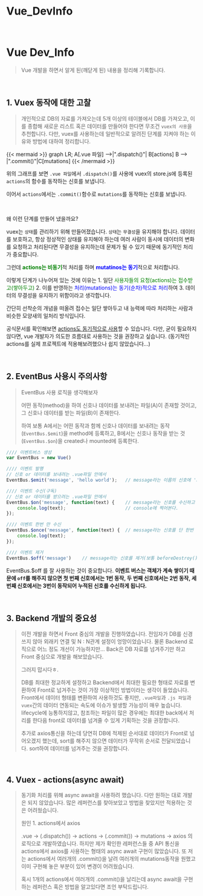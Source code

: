# Vue_DevInfo


​	

# Vue Dev_Info

> Vue 개발을 하면서 알게 된(깨닫게 된) 내용을 정리해 기록합니다. 

​			

## 1. Vuex 동작에 대한 고찰

> 개인적으로 DB의 자료를 가져오는데 5개 이상의 테이블에서 DB를 가져오고, 이를 종합해 새로운 리스트 혹은 데이터를 만들어야 한다면 무조건 `vuex의 사용`을 추천합니다. 
> 다만, vuex를 사용하는데 일반적으로 알려진 단계를 지켜야 하는 이유와 방법에 대하여 정리합니다.

{{< mermaid >}}
graph LR;
    A[.vue 파일] -->|".dispatch()"| B[actions]
    B --> |".commit()"|C[mutations]
{{< /mermaid >}}

위의 그래프를 보면 `.vue 파일`에서 `.dispatch()`를 사용에 vuex의 store.js에 등록된 `actions`의 함수를 동작하는 신호를 보냅니다.

이어서 `actions`에서는 `.commit()`함수로 `mutations`를 동작하는 신호를 보냅니다.

​	

왜 이런 단계를 만들어 냈을까요?

vuex는 `상태`를 관리하기 위해 만들어졌습니다. `상태`는 `무결성`을 유지해야 합니다. 데이터를 보호하고, 항상 정상적인 상태를 유지해야 하는데 여러 사람이 동시에 데이터의 변화를 요청하고 처리된다면 무결성을 유지하는데 문제가 될 수 있기 때문에 동기적인 처리가 중요합니다.

그런데 <span style="color:green"><b>actions는 비동기</b></span>적 처리를 하며 <span style="color:blue"><b>mutatinos는 동기</b></span>적으로 처리합니다.

이렇게 단계가 나누어져 있는 것에 이유는 1. 일단  <span style="color:green">사용자들의 요청(actions)는 접수받고(쌓아두고)</span> 2. 이를 반영하는  <span style="color:blue">처리(mutations)는 동기(순차)적으로 처리</span>하여 3. 데이터의 무결성을 유지하기 위함이라고 생각합니다. 

간단히 선착순의 개념을 떠올려 접수는 일단 쌓아두고 내 능력에 따라 처리하는 사람과 비슷한 모양새의 일처리 방식입니다.

공식문서를 확인해보면 [actions도 동기적으로 사용](https://vuex.vuejs.org/kr/guide/actions.html)할 수 있습니다. 다만, 굳이 필요하지 않다면, vue 개발자가 의도한 흐름대로 사용하는 것을 권장하고 싶습니다. (동기적인 actions를 실제 프로젝트에 적용해보려했으나 쉽지 않았습니다...)

​				

## 2. EventBus 사용시 주의사항

> EventBus 사용 로직을 생각해보자
>
> 어떤 동작(method)을 하여 신호나 데이터를 보내려는 파일(A)이 존재할 것이고,
> 그 신호나 데이터를 받는 파일(B)이 존재한다.
>
> 하여 보통 A에서는 어떤 동작과 함께 신호나 데이터를 보내려는 동작(`EventBus.$emit`)을 method에 등록하고,
> B에서는 신호나 동작을 받는 것(`EventBus.$on`)을 created나 mounted에 등록한다.

```javascript
//// 이벤트버스 생성
var EventBus = new Vue()

//// 이벤트 발행
// 신호 or 데이터를 보내려는 .vue파일 안에서
EventBus.$emit('message', 'hello world');	// message라는 이름의 신호에 'hello world'를 데이터로 보냄

//// 이벤트 수신(구독)
// 신호 or 데이터를 받으려는 .vue파일 안에서
EventBus.$on('message', function(text) {	// message라는 신호를 수신하고 전달받은 인자(text)를
    console.log(text);						// console에 찍어본다.
});

//// 이벤트 한번 만 수신
EventBus.$once('message', function(text) { 	// message라는 신호를 단 한번 만 수신한다.
    console.log(text);
});

//// 이벤트 제거
EventBus.$off('message')	// message라는 신호를 제거(보통 beforeDestroy()에 등록)
```

EventBus.$off 를 잘 사용하는 것이 중요합니다. <b>이벤트 버스는 객체가 계속 쌓이기 때문에 `off`를 해주지 않으면 첫 번째 신호에서는 1번 동작, 두 번째 신호에서는 2번 동작, 세 번째 신호에서는 3번이 동작되어 누적된 신호를 수신하게 됩니다.</b>

​				

## 3. Backend 개발의 중요성

> 이전 개발을 하면서 Front 중심의 개발을 진행하였습니다. 전임자가 DB를 신경쓰지 않아 외래키 연결 및 N : N관계 설정이 엉망이었습니다. 물론 Backend 로직으로 어느 정도 개선이 가능하지만... 
> Back은 DB 자료를 넘겨주기만 하고 Front 중심으로 개발을 해보았습니다. 
>
> 그러지 맙시다ㅎ.
>
> DB를 최대한 정교하게 설정하고 Backend에서 최대한 필요한 형태로 자료를 변환하여 Front로 넘겨주는 것이 가장 이상적인 방법이라는 생각이 들었습니다. Front에서 데이터 형태를 변환하여 사용하것도 좋지만, `.vue파일`과 `.js 파일`과 `vuex`간의 데이터 연동되는 속도에 이슈가 발생할 가능성이 매우 높습니다. lifecycle에 능통하지않고, 참조하는 파일이 많은 경우에는 최대한 back에서 처리를 한다음 front로 데이터를 넘겨줄 수 있게 기획하는 것을 권장합니다.
>
> 추가로 axios통신을 하는데 당연히 DB에 적제된 순서대로 데이터가 Front로 넘어오겠지 했는데, sort를 해주지 않으면 데이터가 무작위 순서로 전달되었습니다. sort하여 데이터를 넘겨주는 것을 권장합니다. 

​		

## 4. Vuex - actions(async await)

> 동기화 처리를 위해 async await을 사용하려 했습니다. 
> 다만 원하는 대로 개발은 되지 않았습니다. 많은 레퍼런스를 찾아보았고 방법을 찾았지만 적용하는 것은 어려웠습니다. 
>
> 원인 1.  actions에서 axios 
>
> .vue  → (.dispatch()) → actions → (.commit()) → mutations → axios 의 로직으로 개발하였습니다. 
> 하지만 제가 확인한 레퍼런스들 중 API 통신을 actions에서 axios를 사용하는 형태의 async await 구현이 많았습니다.
> 또 저는 actions에서  여러개의 .commit()을 날려 여러개의 mutations동작을 원했고 이미 구현해 놓은 부분이 있어 변경이 어려웠습니다. 
>
> 혹시 1개의 actions에서 여러개의 .commit()을 날리는데 async await을 구현하는 레퍼런스 혹은 방법을 알고있다면 조언 부탁드립니다.

​		

